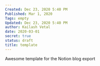 ```yaml
---
Created: Dec 23, 2020 5:40 PM
Published: Mar 1, 2020
Tags: empty
Updated: Dec 23, 2020 5:40 PM
author: Kailash Vetal
date: 2020-03-01
secret: true
status: draft
title: template
---
```

Awesome template for the Notion blog export
